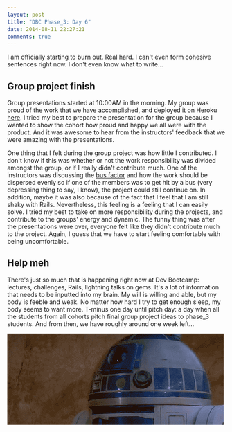 ```yaml
---
layout: post
title: "DBC Phase_3: Day 6"
date: 2014-08-11 22:27:21
comments: true
---
```


I am officially starting to burn out. Real hard. I can't even form cohesive sentences right now. I don't even know what to write...

## Group project finish

Group presentations started at 10:00AM in the morning. My group was proud of the work that we have accomplished, and deployed it on Heroku [here](http://translate-yo.herokuapp.com/). I tried my best to prepare the presentation for the group because I wanted to show the cohort how proud and happy we all were with the product. And it was awesome to hear from the instructors' feedback that we were amazing with the presentations.

One thing that I felt during the group project was how little I contributed. I don't know if this was whether or not the work responsibility was divided amongst the group, or if I really didn't contribute much. One of the instructors was discussing the [bus factor](http://en.wikipedia.org/wiki/Bus_factor) and how the work should be dispersed evenly so if one of the members was to get hit by a bus (very depressing thing to say, I know), the project could still continue on. In addition, maybe it was also because of the fact that I feel that I am still shaky with Rails. Nevertheless, this feeling is a feeling that I can easily solve. I tried my best to take on more responsibility during the projects, and contribute to the groups' energy and dynamic. The funny thing was after the presentations were over, everyone felt like they didn't contribute much to the project. Again, I guess that we have to start feeling comfortable with being uncomfortable.

## Help meh

There's just so much that is happening right now at Dev Bootcamp: lectures, challenges, Rails, lightning talks on gems. It's a lot of information that needs to be inputted into my brain. My will is willing and able, but my body is feeble and weak. No matter how hard I try to get enough sleep, my body seems to want more. T-minus one day until pitch day: a day when all the students from all cohorts pitch final group project ideas to phase_3 students. And from then, we have roughly around one week left...

![alt text](/assets/img/fatigue.gif "help")